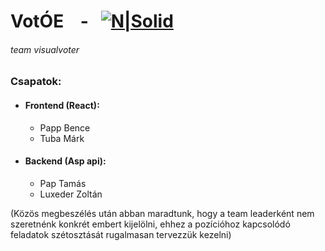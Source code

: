 # VotÓE &nbsp;&nbsp; - &nbsp;&nbsp;[![N|Solid](https://i.imgur.com/DF1phUJ.png)](https://votoe.hu)
###### team visualvoter

### Csapatok:
- #### Frontend (React):
     - Papp Bence
     - Tuba Márk
- #### Backend (Asp api):
    - Pap Tamás
    - Luxeder Zoltán


(Közös megbeszélés után abban maradtunk, hogy a team leaderként nem szeretnénk konkrét embert kijelölni, ehhez a pozícióhoz kapcsolódó feladatok szétosztását rugalmasan tervezzük kezelni)
